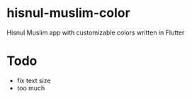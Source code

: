 # hisnul-muslim-color
Hisnul Muslim app with customizable colors written in Flutter

# Todo
* fix text size
* too much
